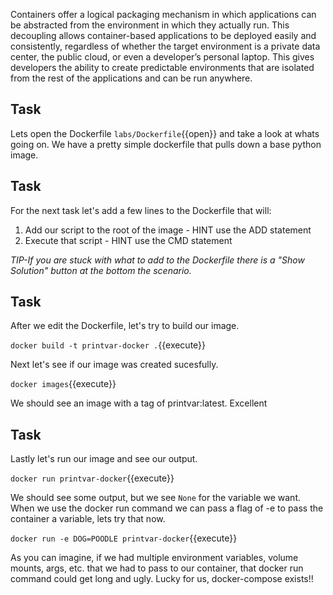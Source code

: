 Containers offer a logical packaging mechanism in which applications can be abstracted from the environment in which they actually run. This decoupling allows container-based applications to be deployed easily and consistently, regardless of whether the target environment is a private data center, the public cloud, or even a developer’s personal laptop. This gives developers the ability to create predictable environments that are isolated from the rest of the applications and can be run anywhere.

## Task
Lets open the Dockerfile `labs/Dockerfile`{{open}} and take a look at whats going on. We have a pretty simple dockerfile that pulls down a base python image. 

## Task
For the next task let's add a few lines to the Dockerfile that will:
1. Add our script to the root of the image - HINT use the ADD statement
2. Execute that script - HINT use the CMD statement 

*TIP-If you are stuck with what to add to the Dockerfile there is a "Show Solution" button at the bottom the scenario.*

## Task
After we edit the Dockerfile, let's try to build our image.

`docker build -t printvar-docker .`{{execute}}

Next let's see if our image was created sucesfully.

`docker images`{{execute}}

We should see an image with a tag of printvar:latest. Excellent

## Task
Lastly let's run our image and see our output.

`docker run printvar-docker`{{execute}}

We should see some output, but we see `None` for the variable we want. When we use the docker run command we can pass a flag of -e to pass the container a variable, lets try that now. 

`docker run -e DOG=POODLE printvar-docker`{{execute}}

As you can imagine, if we had multiple environment variables, volume mounts, args, etc. that we had to pass to our container, that docker run command could get long and ugly. Lucky for us, docker-compose exists!!
